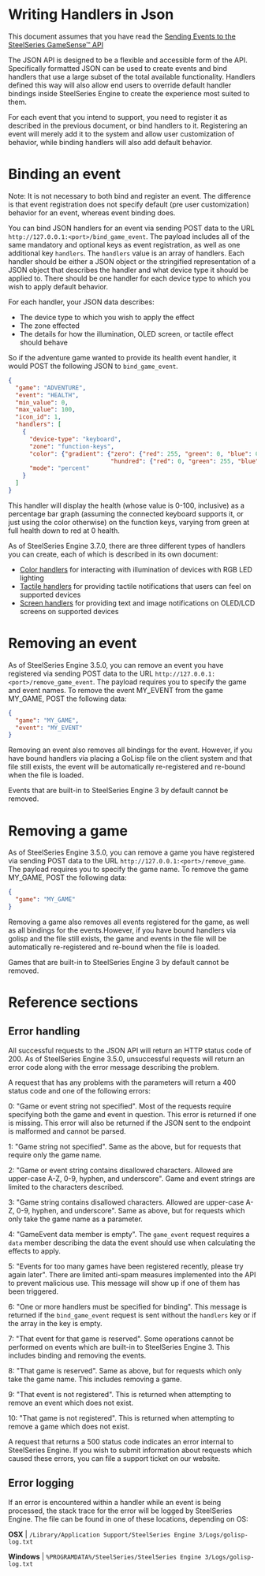 # Writing Handlers in Json #

This document assumes that you have read the [Sending Events to the SteelSeries GameSense™ API][api doc]

The JSON API is designed to be a flexible and accessible form of the API.  Specifically formatted JSON can be used to create events and bind handlers that use a large subset of the total available functionality.  Handlers defined this way will also allow end users to override default handler bindings inside SteelSeries Engine to create the experience most suited to them.

For each event that you intend to support, you need to register it as described in the previous document, or bind handlers to it.  Registering an event will merely add it to the system and allow user customization of behavior, while binding handlers will also add default behavior.

# Binding an event #

Note: It is not necessary to both bind and register an event.  The difference is that event registration does not specify default (pre user customization) behavior for an event, whereas event binding does.

You can bind JSON handlers for an event via sending POST data to the URL `http://127.0.0.1:<port>/bind_game_event`.  The payload includes all of the same mandatory and optional keys as event registration, as well as one additional key `handlers`.  The `handlers` value is an array of handlers.  Each handler should be either a JSON object or the stringified representation of a JSON object that describes the handler and what device type it should be applied to.  There should be one handler for each device type to which you wish to apply default behavior.

For each handler, your JSON data describes:

* The device type to which you wish to apply the effect
* The zone effected
* The details for how the illumination, OLED screen, or tactile effect should behave

So if the adventure game wanted to provide its health event handler, it would POST the following JSON to `bind_game_event`.

```json
{
  "game": "ADVENTURE",
  "event": "HEALTH",
  "min_value": 0,
  "max_value": 100,
  "icon_id": 1,
  "handlers": [
    {
      "device-type": "keyboard",
      "zone": "function-keys",
      "color": {"gradient": {"zero": {"red": 255, "green": 0, "blue": 0},
                             "hundred": {"red": 0, "green": 255, "blue": 0}}},
      "mode": "percent"
    }
  ]
}
```

This handler will display the health (whose value is 0-100, inclusive) as a percentage bar graph (assuming the connected keyboard supports it, or just using the color otherwise) on the function keys, varying from green at full health down to red at 0 health.

As of SteelSeries Engine 3.7.0, there are three different types of handlers you can create, each of which is described in its own document:

* [Color handlers][color-handlers] for interacting with illumination of devices with RGB LED lighting
* [Tactile handlers][tactile-handlers] for providing tactile notifications that users can feel on supported devices
* [Screen handlers][screen-handlers] for providing text and image notifications on OLED/LCD screens on supported devices

# Removing an event #

As of SteelSeries Engine 3.5.0, you can remove an event you have registered via sending POST data to the URL `http://127.0.0.1:<port>/remove_game_event`.  The payload requires you to specify the game and event names.  To remove the event MY_EVENT from the game MY_GAME, POST the following data:

```json
{
  "game": "MY_GAME",
  "event": "MY_EVENT"
}
```

Removing an event also removes all bindings for the event.  However, if you have bound handlers via placing a GoLisp file on the client system and that file still exists, the event will be automatically re-registered and re-bound when the file is loaded.

Events that are built-in to SteelSeries Engine 3 by default cannot be removed.

# Removing a game #

As of SteelSeries Engine 3.5.0, you can remove a game you have registered via sending POST data to the URL `http://127.0.0.1:<port>/remove_game`.  The payload requires you to specify the game name.  To remove the game MY_GAME, POST the following data:

```json
{
  "game": "MY_GAME"
}
```

Removing a game also removes all events registered for the game, as well as all bindings for the events.However, if you have bound handlers via golisp and the file still exists, the game and events in the file will be automatically re-registered and re-bound when the file is loaded.

Games that are built-in to SteelSeries Engine 3 by default cannot be removed.

# Reference sections #

## Error handling ##

All successful requests to the JSON API will return an HTTP status code of 200.  As of SteelSeries Engine 3.5.0, unsuccessful requests will return an error code along with the error message describing the problem.

A request that has any problems with the parameters will return a 400 status code and one of the following errors:

0: "Game or event string not specified".  Most of the requests require specifying both the game and event in question.  This error is returned if one is missing.  This error will also be returned if the JSON sent to the endpoint is malformed and cannot be parsed.

1: "Game string not specified".  Same as the above, but for requests that require only the game name.

2: "Game or event string contains disallowed characters.  Allowed are upper-case A-Z, 0-9, hyphen, and underscore".  Game and event strings are limited to the characters described.  

3: "Game string contains disallowed characters.  Allowed are upper-case A-Z, 0-9, hyphen, and underscore".  Same as above, but for requests which only take the game name as a parameter.

4: "GameEvent data member is empty".  The `game_event` request requires a `data` member describing the data the event should use when calculating the effects to apply.

5: "Events for too many games have been registered recently, please try again later".  There are limited anti-spam measures implemented into the API to prevent malicious use.  This message will show up if one of them has been triggered.

6: "One or more handlers must be specified for binding".  This message is returned if the `bind_game_event` request is sent without the `handlers` key or if the array in the key is empty.

7: "That event for that game is reserved".  Some operations cannot be performed on events which are built-in to SteelSeries Engine 3.  This includes binding and removing the events.

8: "That game is reserved".  Same as above, but for requests which only take the game name.  This includes removing a game.

9: "That event is not registered".  This is returned when attempting to remove an event which does not exist.

10: "That game is not registered".  This is returned when attempting to remove a game which does not exist.

A request that returns a 500 status code indicates an error internal to SteelSeries Engine.  If you wish to submit information about requests which caused these errors, you can file a support ticket on our website.

## Error logging ##

If an error is encountered within a handler while an event is being processed, the stack trace for the error will be logged by SteelSeries Engine.  The file can be found in one of these locations, depending on OS:

**OSX**     | `/Library/Application Support/SteelSeries Engine 3/Logs/golisp-log.txt`

**Windows** | `%PROGRAMDATA%/SteelSeries/SteelSeries Engine 3/Logs/golisp-log.txt`

[golisp handlers]: /doc/api/writing-handlers-in-golisp.md "Writing Handlers in GoLisp"
[api doc]: /doc/api/sending-game-events.md "Event API documentation"
[zones-types]: /doc/api/standard-zones.md "Device types and zones"
[HID reference]: http://www.usb.org/developers/hidpage/Hut1_12v2.pdf
[color-handlers]: /doc/api/json-handlers-color.md
[screen-handlers]: /doc/api/json-handlers-screen.md
[tactile-handlers]: /doc/api/json-handlers-tactile.md
[event-icons]: /doc/api/event-icons.md

